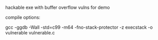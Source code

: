 hackable exe with buffer overflow vulns for demo

compile options:

gcc -ggdb -Wall -std=c99 -m64 -fno-stack-protector -z execstack -o vulnerable vulnerable.c
